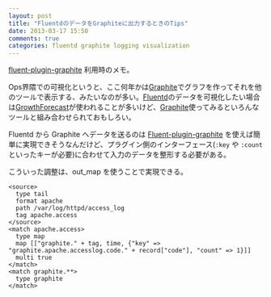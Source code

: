 ```yaml
---
layout: post
title: "FluentdのデータをGraphiteに出力するときのTips"
date: 2013-03-17 15:50
comments: true
categories: fluentd graphite logging visualization
---
```


[fluent-plugin-graphite] 利用時のメモ。

Ops界隈での可視化というと、ここ何年かは[Graphite]でグラフを作ってそれを他のツールで表示する、みたいなのが多い。[Fluentd]のデータを可視化したい場合は[GrowthForecast]が使われることが多いけど、[Graphite]使ってみるといろんなツールと組み合わせられておもしろい。

<!-- more -->

Fluentd から Graphite へデータを送るのは [Fluent-plugin-graphite] を使えば簡単に実現できそうなんだけど、プラグイン側のインターフェース(`:key` や `:count` といったキーが必要)に合わせて入力のデータを整形する必要がある。

こういった調整は、out\_map を使うことで実現できる。

    <source>
      type tail
      format apache
      path /var/log/httpd/access_log
      tag apache.access
    </source>
    <match apache.access>
      type map
      map [["graphite." + tag, time, {"key" => "graphite.apache.accesslog.code." + record["code"], "count" => 1}]]
      multi true
    </match>
    <match graphite.**>
      type graphite
    </match>

[Fluentd]: http://fluentd.org/
[Graphite]: http://graphite.wikidot.com/
[GrowthForecast]: http://kazeburo.github.com/GrowthForecast/
[fluent-plugin-graphite]: https://github.com/hotchpotch/fluent-plugin-graphite
